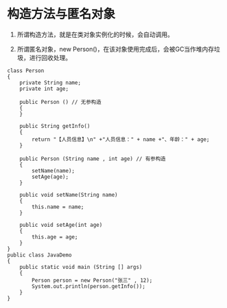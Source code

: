 # 构造方法与匿名对象
1. 所谓构造方法，就是在类对象实例化的时候，会自动调用。

3. 所谓匿名对象，new Person()，在该对象使用完成后，会被GC当作堆内存垃圾，进行回收处理。
```
class Person
{
	private String name;
	private int age;

	public Person () // 无参构造
	{
	}

	public String getInfo()
	{
		return "【人员信息】\n" +"人员信息：" + name +"、年龄：" + age;
	}

	public Person (String name , int age) // 有参构造
	{
		setName(name);
		setAge(age);
	}

	public void setName(String name)
	{
		this.name = name;
	}

	public void setAge(int age)
	{
		this.age = age;
	}
}
public class JavaDemo 
{
	public static void main (String [] args)
	{
		Person person = new Person("张三" , 12);
		System.out.println(person.getInfo()); 
	}
}
```
